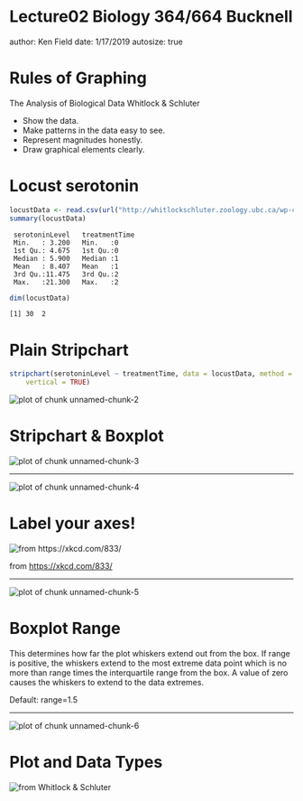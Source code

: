 Lecture02 Biology 364/664 Bucknell
========================================================
author: Ken Field
date: 1/17/2019
autosize: true

Rules of Graphing
========================================================

The Analysis of Biological Data
Whitlock & Schluter

- Show the data.
- Make patterns in the data easy to see.
- Represent magnitudes honestly.
- Draw graphical elements clearly.

Locust serotonin
========================================================


```r
locustData <- read.csv(url("http://whitlockschluter.zoology.ubc.ca/wp-content/data/chapter02/chap02f1_2locustSerotonin.csv"))
summary(locustData)
```

```
 serotoninLevel   treatmentTime
 Min.   : 3.200   Min.   :0    
 1st Qu.: 4.675   1st Qu.:0    
 Median : 5.900   Median :1    
 Mean   : 8.407   Mean   :1    
 3rd Qu.:11.475   3rd Qu.:2    
 Max.   :21.300   Max.   :2    
```

```r
dim(locustData)
```

```
[1] 30  2
```

Plain Stripchart
========================================================


```r
stripchart(serotoninLevel ~ treatmentTime, data = locustData, method = "jitter", 
	vertical = TRUE)
```

![plot of chunk unnamed-chunk-2](Lecture02-figure/unnamed-chunk-2-1.png)

Stripchart & Boxplot
========================================================

![plot of chunk unnamed-chunk-3](Lecture02-figure/unnamed-chunk-3-1.png)
***
![plot of chunk unnamed-chunk-4](Lecture02-figure/unnamed-chunk-4-1.png)


Label your axes!
========================================================

![from https://xkcd.com/833/ ](labelaxes.png)


from https://xkcd.com/833/ 

***
![plot of chunk unnamed-chunk-5](Lecture02-figure/unnamed-chunk-5-1.png)

Boxplot Range
========================================================
This determines how far the plot whiskers extend out from the box. If range is positive, the whiskers extend to the most extreme data point which is no more than range times the interquartile range from the box. A value of zero causes the whiskers to extend to the data extremes.

Default: range=1.5
***
![plot of chunk unnamed-chunk-6](Lecture02-figure/unnamed-chunk-6-1.png)


Plot and Data Types
========================================================
![from Whitlock & Schluter](KylaJacksonPlotTypes.png)
